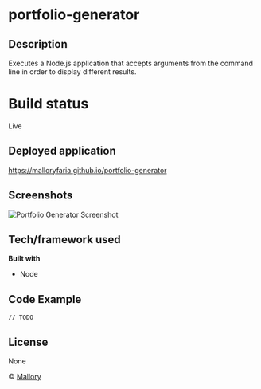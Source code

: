 # portfolio-generator
## Description 
Executes a Node.js application that accepts arguments from the command line in order to display different results.
# Build status

Live

## Deployed application
https://malloryfaria.github.io/portfolio-generator
 
## Screenshots

![Portfolio Generator Screenshot](/assets/images/screenshot.jpg?raw=true "Portfolio Generator")

## Tech/framework used

<b>Built with</b>
- Node


## Code Example

```
// TODO

```


## License
None

© [Mallory](https://github.com/malloryfaria)



